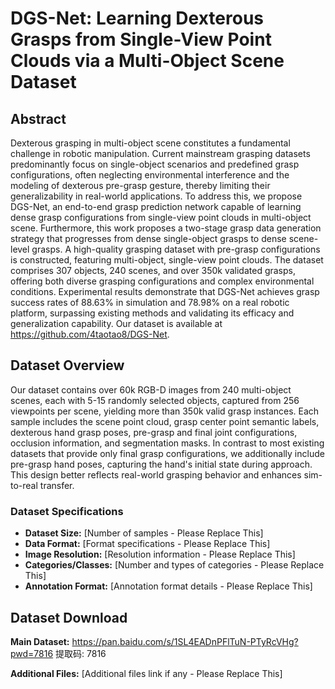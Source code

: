 # DGS-Net: Learning Dexterous Grasps from Single-View Point Clouds via a Multi-Object Scene Dataset

## Abstract

Dexterous grasping in multi-object scene constitutes a fundamental challenge in robotic manipulation. Current mainstream grasping datasets predominantly focus on single-object scenarios and predefined grasp configurations, often neglecting environmental interference and the modeling of dexterous pre-grasp gesture, thereby limiting their generalizability in real-world applications. To address this, we propose DGS-Net, an end-to-end grasp prediction network capable of learning dense grasp configurations from single-view point clouds in multi-object scene. Furthermore, this work proposes a two-stage grasp data generation strategy that progresses from dense single-object grasps to dense scene-level grasps. A high-quality grasping dataset with pre-grasp configurations is constructed, featuring multi-object, single-view point clouds. The dataset comprises 307 objects, 240 scenes, and over 350k validated grasps, offering both diverse grasping configurations and complex environmental conditions. Experimental results demonstrate that DGS-Net achieves grasp success rates of 88.63\% in simulation and 78.98\% on a real robotic platform, surpassing existing methods and validating its efficacy and generalization capability. Our dataset is available at https://github.com/4taotao8/DGS-Net.

## Dataset Overview

Our dataset contains over 60k RGB-D images from 240 multi-object scenes, each with 5-15 randomly selected objects, captured from 256 viewpoints per scene, yielding more than 350k valid grasp instances. Each sample includes the scene point cloud, grasp center point semantic labels, dexterous hand grasp poses, pre-grasp and final joint configurations, occlusion information, and segmentation masks. In contrast to most existing datasets that provide only final grasp configurations, we additionally include pre-grasp hand poses, capturing the hand's initial state during approach. This design better reflects real-world grasping behavior and enhances sim-to-real transfer.

### Dataset Specifications

- **Dataset Size:** [Number of samples - Please Replace This]
- **Data Format:** [Format specifications - Please Replace This]
- **Image Resolution:** [Resolution information - Please Replace This]
- **Categories/Classes:** [Number and types of categories - Please Replace This]
- **Annotation Format:** [Annotation format details - Please Replace This]

## Dataset Download

**Main Dataset:**  https://pan.baidu.com/s/1SL4EADnPFlTuN-PTyRcVHg?pwd=7816 提取码: 7816 

**Additional Files:** [Additional files link if any - Please Replace This]
